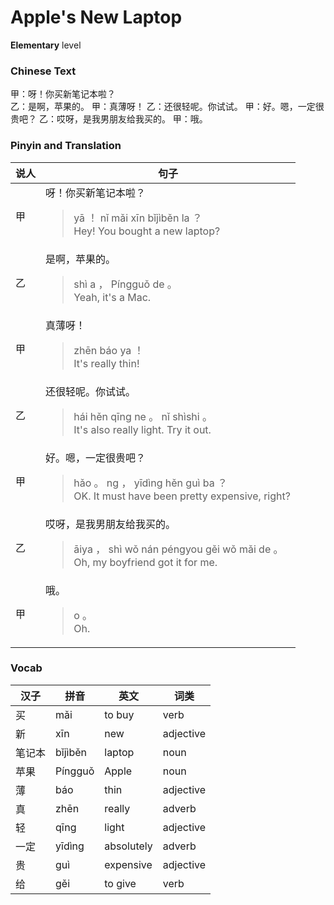 # Apple's New Laptop
**Elementary** level
### Chinese Text
甲：呀！你买新笔记本啦？<br />乙：是啊，苹果的。
甲：真薄呀！
乙：还很轻呢。你试试。
甲：好。嗯，一定很贵吧？
乙：哎呀，是我男朋友给我买的。
甲：哦。

### Pinyin and Translation
|说人|句子|
|----|----|
|甲|呀！你买新笔记本啦？<blockquote>yā ！ nǐ mǎi xīn bǐjìběn la ？<br />Hey! You bought a new laptop?</blockquote>|
|乙|是啊，苹果的。<blockquote>shì a ， Píngguǒ de 。<br />Yeah, it's a Mac.</blockquote>|
|甲|真薄呀！<blockquote>zhēn báo ya ！<br />It's really thin!</blockquote>|
|乙|还很轻呢。你试试。<blockquote>hái hěn qīng ne 。 nǐ shìshi 。<br />It's also really light. Try it out.</blockquote>|
|甲|好。嗯，一定很贵吧？<blockquote>hǎo 。 ng ， yīdìng hěn guì ba ？<br />OK. It must have been pretty expensive, right?</blockquote>|
|乙|哎呀，是我男朋友给我买的。<blockquote>āiya ， shì wǒ nán péngyou gěi wǒ mǎi de 。<br />Oh, my boyfriend got it for me.</blockquote>|
|甲|哦。<blockquote>o 。<br />Oh.</blockquote>|
### Vocab
|汉子|拼音|英文|词类|
|----|----|----|----|
|买|mǎi|to buy|verb|
|新|xīn|new|adjective|
|笔记本|bǐjìběn|laptop|noun|
|苹果|Píngguǒ|Apple|noun|
|薄|báo|thin|adjective|
|真|zhēn|really|adverb|
|轻|qīng|light|adjective|
|一定|yīdìng|absolutely|adverb|
|贵|guì|expensive|adjective|
|给|gěi|to give|verb|